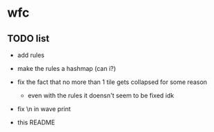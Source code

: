 # wfc

## TODO list

- add rules

- make the rules a hashmap (can i?)

- fix the fact that no more than 1 tile gets collapsed for some reason
    - even with the rules it doensn't seem to be fixed idk
- fix \n in wave print
- this README

